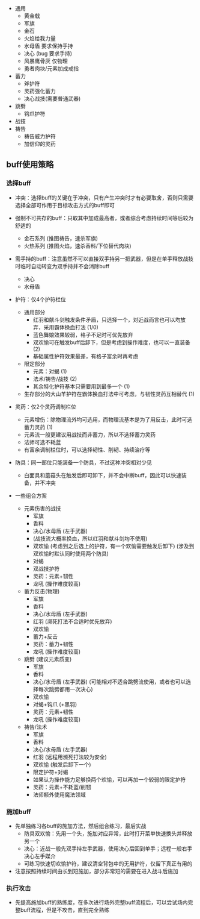 - 通用
	- 黄金戟
	- 军旗
	- 金石
	- 火焰给我力量
	- 水母盾 要求保持手持
	- 决心 (bug 要求手持)
	- 风暴鹰骨灰 仅物理
	- 勇者肉块/元素加成戒指
- 蓄力
	- 斧护符
	- 灵药强化蓄力
	- 决心战技(需要普通武器)
- 跳劈
	- 钩爪护符
- 战技
- 祷告
	- 祷告威力护符
	- 加信仰的灵药

## buff使用策略
### 选择buff
- 冲突：选择buff的关键在于冲突，只有产生冲突时才有必要取舍，否则只需要选择全部可作用于目标攻击方式的buff即可
- 强制不可共存的buff：只取其中加成最高者，或者综合考虑持续时间等后较为舒适的
	- 金石系列 (推图祷告，速杀军旗)
	- 火热系列 (推图火焰，速杀香料/下位替代肉块)
- 需手持的buff：注意虽然不可以直接双手持另一把武器，但是在单手释放战技时临时自动转变为双手持并不会消除buff
	- 决心
	- 水母盾
- 护符：仅4个护符栏位
	- 通用部分
		- 红羽和献斗剑触发条件矛盾，只选择一个，对近战而言也可以均放弃，采用霸体换血打法 (1/0)
		- 蓝色舞娘效果较弱，格子不足时可优先放弃
		- 双欢愉可在触发buff后卸下，但是考虑到操作难度，也可以一直装备 (2)
		- 基础属性护符效果最差，有格子富余时再考虑
	- 限定部分
		- 元素：对蝎 (1)
		- 法术/祷告/战技 (2)
		- 其余特化护符基本只需要用到最多一个 (1)
	- 生存部分的大山羊护符在霸体换血打法中可考虑，与韧性灵药互相替代 (1)
- 灵药：仅2个灵药调制栏位
	- 元素增伤：除物理流外均可选用，而物理流基本是为了用反击，此时可选蓄力灵药 (1)
	- 元素流一般更建议用战技而非蓄力，所以不选择蓄力灵药
	- 法师可选不耗蓝
	- 有富余调制栏位时，可以选择韧性、削韧、持续治疗等
- 防具：同一部位只能装备一个防具，不过这种冲突相对少见
	- 白面具和蘑菇头在触发后即可卸下，并不会中断buff，因此可以快速装备，并不冲突

- 一些组合方案
	- 元素伤害的战技
		- 军旗
		- 香料
		- 决心/水母盾 (左手武器)
		- (战技流大概率换血，所以红羽和献斗剑均不使用)
		- 双欢愉 (考虑到之后选上的护符，有一个欢愉需要触发后卸下) (涉及到双欢愉时默认同时使用两个防具)
		- 对蝎
		- 双战技护符
		- 灵药：元素+韧性
		- 龙吼 (操作难度较高)
	- 蓄力反击(物理)
		- 军旗
		- 香料
		- 决心/水母盾 (左手武器)
		- 红羽 (濒死打法不合适时优先放弃)
		- 双欢愉
		- 蓄力+反击
		- 灵药：蓄力+韧性
		- 龙吼 (操作难度较高)
	- 跳劈 (建议元素质变)
		- 军旗
		- 香料
		- 决心/水母盾 (左手武器) (可能相对不适合跳劈流使用，或者也可以选择每次跳劈都用一次决心)
		- 双欢愉
		- 对蝎+钩爪 (+黑羽)
		- 灵药：元素+韧性
		- 龙吼 (操作难度较高)
	- 祷告/法术
		- 军旗
		- 香料
		- 决心/水母盾 (左手武器)
		- 红羽 (远程用濒死打法较为安全)
		- 双欢愉 (触发后卸下一个)
		- 限定护符+对蝎
		- 如果认为操作能力足够换两个欢愉，可以再加一个较弱的限定护符
		- 灵药：元素+不耗蓝/削韧
		- 法师额外使用魔法领域

### 施加buff
- 先单独练习各buff的施加方法，然后组合练习，最后实战
	- 防具双欢愉：先用一个头，施加对应异常，此时打开菜单快速换头并释放另一个
	- 决心：近战一般先双手持左手武器，使用决心后回到单手；远程一般右手决心左手媒介
	- 可练习快速切欢愉护符，建议清空背包中的无用护符，仅留下真正有用的
- 注意按照持续时间由长到短施加，部分非常短的需要在进入战斗后施加

### 执行攻击
- 先提高施加buff的熟练度，在多次进行场外完整buff流程后，可以尝试场内完整buff流程，但是不攻击，直到完全熟练
